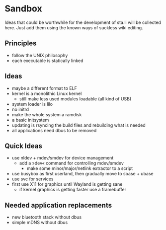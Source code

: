 Sandbox
=======

Ideas that could be worthwhile for the development of sta.li
will be collected here. Just add them using the known ways
of suckless wiki editing.

Principles
----------

* follow the UNIX philosophy
* each executable is statically linked

Ideas
-----

* maybe a different format to ELF
* kernel is a monolithic Linux kernel
	* still make less used modules loadable (all kind of USB)
* system loader is lilo
* no initrd
* make the whole system a ramdisk
* a basic initsystem
* updating is rsyncing the build files and rebuilding what is needed
* all applications need dbus to be removed

Quick Ideas
-----------

* use nldev + mdev/smdev for device management
	* add a »dev« command for controlling mdev/smdev
		* make some minor/major/netlink extractor to a script
* use busybox as first userland, then gradually move to sbase + ubase
* use svc for services
* first use X11 for graphics until Wayland is getting sane
	* if kernel graphics is getting faster use a framebuffer

Needed application replacements
-------------------------------

* new bluetooth stack without dbus
* simple mDNS without dbus
